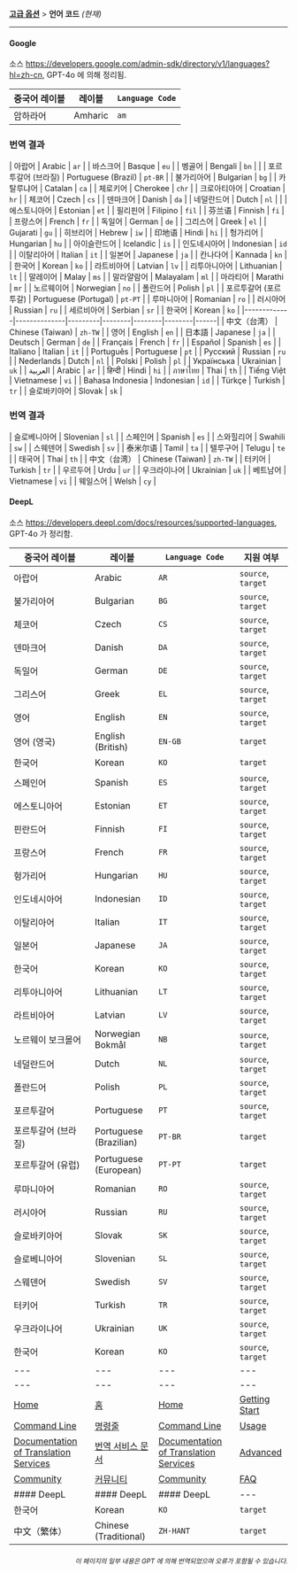 [**고급 옵션**](./introduction.md) > **언어 코드** _(현재)_

---

#### Google

소스 <https://developers.google.com/admin-sdk/directory/v1/languages?hl=zh-cn>, GPT-4o 에 의해 정리됨.

| 중국어 레이블 | 레이블 | `Language Code` |
| --- | --- | --- |
| 암하라어 | Amharic | `am` |
### 번역 결과

| 아랍어 | Arabic | `ar` |
| 바스크어 | Basque | `eu` |
| 벵골어 | Bengali | `bn` |
|
| 포르투갈어 (브라질) | Portuguese (Brazil) | `pt-BR` |
| 불가리아어 | Bulgarian | `bg` |
| 카탈루냐어 | Catalan | `ca` |
| 체로키어 | Cherokee | `chr` |
| 크로아티아어 | Croatian | `hr` |
| 체코어 | Czech | `cs` |
| 덴마크어 | Danish | `da` |
| 네덜란드어 | Dutch | `nl` |
|
| 에스토니아어 | Estonian | `et` |
| 필리핀어 | Filipino | `fil` |
| 芬兰语 | Finnish | `fi` |
| 프랑스어 | French | `fr` |
| 독일어 | German | `de` |
| 그리스어 | Greek | `el` |
| Gujarati | `gu` |
| 히브리어 | Hebrew | `iw` |
| 印地语 | Hindi | `hi` |
| 헝가리어 | Hungarian | `hu` |
| 아이슬란드어 | Icelandic | `is` |
| 인도네시아어 | Indonesian | `id` |
| 이탈리아어 | Italian | `it` |
| 일본어 | Japanese | `ja` |
| 칸나다어 | Kannada | `kn` |
| 한국어 | Korean | `ko` |
| 라트비아어 | Latvian | `lv` |
| 리투아니아어 | Lithuanian | `lt` |
| 말레이어 | Malay | `ms` |
| 말라얄람어 | Malayalam | `ml` |
| 마라티어 | Marathi | `mr` |
| 노르웨이어 | Norwegian | `no` |
| 폴란드어 | Polish | `pl` |
| 포르투갈어 (포르투갈) | Portuguese (Portugal) | `pt-PT` |
| 루마니아어 | Romanian | `ro` |
| 러시아어 | Russian | `ru` |
| 세르비아어 | Serbian | `sr` |
| 한국어 | Korean | `ko` |
|-------------|--------------|---------|--------|--------|--------|------|
| 中文（台湾） | Chinese (Taiwan) | `zh-TW` |        | 영어 | English | `en` |
| 日本語 | Japanese | `ja` |        | Deutsch | German | `de` |
| Français | French | `fr` |        | Español | Spanish | `es` |
| Italiano | Italian | `it` |        | Português | Portuguese | `pt` |
| Русский | Russian | `ru` |        | Nederlands | Dutch | `nl` |
| Polski | Polish | `pl` |        | Українська | Ukrainian | `uk` |
| العربية | Arabic | `ar` |        | हिन्दी | Hindi | `hi` |
| ภาษาไทย | Thai | `th` |        | Tiếng Việt | Vietnamese | `vi` |
| Bahasa Indonesia | Indonesian | `id` |        | Türkçe | Turkish | `tr` |
| 슬로바키아어 | Slovak | `sk` |
### 번역 결과

| 슬로베니아어 | Slovenian | `sl` |
| 스페인어 | Spanish | `es` |
| 스와힐리어 | Swahili | `sw` |
| 스웨덴어 | Swedish | `sv` |
| 泰米尔语 | Tamil | `ta` |
| 텔루구어 | Telugu | `te` |
| 태국어 | Thai | `th` |
| 中文（台湾） | Chinese (Taiwan) | `zh-TW` |
| 터키어 | Turkish | `tr` |
| 우르두어 | Urdu | `ur` |
| 우크라이나어 | Ukrainian | `uk` |
| 베트남어 | Vietnamese | `vi` |
| 웨일스어 | Welsh | `cy` |


#### DeepL
소스 <https://developers.deepl.com/docs/resources/supported-languages>, GPT-4o 가 정리함.

| 중국어 레이블 | 레이블 | `Language Code` | 지원 여부 |
| --- | --- | --- | --- |
| 아랍어 | Arabic | `AR` | `source`, `target` |
| 불가리아어 | Bulgarian | `BG` | `source`, `target` |
| 체코어 | Czech | `CS` | `source`, `target` |
| 덴마크어 | Danish | `DA` | `source`, `target` |
| 독일어 | German | `DE` | `source`, `target` |
| 그리스어 | Greek | `EL` | `source`, `target` |
| 영어 | English | `EN` | `source`, `target` |
| 영어 (영국) | English (British) | `EN-GB` | `target` |
| 한국어 | Korean | `KO` | `target` |
| 스페인어 | Spanish | `ES` | `source`, `target` |
| 에스토니아어 | Estonian | `ET` | `source`, `target` |
| 핀란드어 | Finnish | `FI` | `source`, `target` |
| 프랑스어 | French | `FR` | `source`, `target` |
| 헝가리어 | Hungarian | `HU` | `source`, `target` |
| 인도네시아어 | Indonesian | `ID` | `source`, `target` |
| 이탈리아어 | Italian | `IT` | `source`, `target` |
| 일본어 | Japanese | `JA` | `source`, `target` |
| 한국어 | Korean | `KO` | `source`, `target` |
| 리투아니아어 | Lithuanian | `LT` | `source`, `target` |
| 라트비아어 | Latvian | `LV` | `source`, `target` |
| 노르웨이 보크몰어 | Norwegian Bokmål | `NB` | `source`, `target` |
| 네덜란드어 | Dutch | `NL` | `source`, `target` |
| 폴란드어 | Polish | `PL` | `source`, `target` |
| 포르투갈어 | Portuguese | `PT` | `source`, `target` |
| 포르투갈어 (브라질) | Portuguese (Brazilian) | `PT-BR` | `target` |
| 포르투갈어 (유럽) | Portuguese (European) | `PT-PT` | `target` |
| 루마니아어 | Romanian | `RO` | `source`, `target` |
| 러시아어 | Russian | `RU` | `source`, `target` |
| 슬로바키아어 | Slovak | `SK` | `source`, `target` |
| 슬로베니아어 | Slovenian | `SL` | `source`, `target` |
| 스웨덴어 | Swedish | `SV` | `source`, `target` |
| 터키어 | Turkish | `TR` | `source`, `target` |
| 우크라이나어 | Ukrainian | `UK` | `source`, `target` |
| 한국어 | Korean | `KO` | `source`, `target` |
|---|---|---|---|---|---|---|---|---|
| --- | --- | --- | --- | --- | --- | --- | --- | --- |
| [Home](../README.md) | [홈](../README.md) | [Home](../README.md) | [Getting Start](README.md) | [시작하기](README.md) | [Getting Started](README.md) | [Installation](INSTALLATION.md) | [설치](INSTALLATION.md) | [Installation](INSTALLATION.md) |
| [Command Line](USAGE_cli.md) | [명령줄](USAGE_cli.md) | [Command Line](USAGE_cli.md) | [Usage](USAGE.md) | [사용법](USAGE.md) | [Usage](USAGE.md) | [Language Code](LANGUAGE_CODE.md) | [언어 코드](LANGUAGE_CODE.md) | [Language Code](LANGUAGE_CODE.md) |
| [Documentation of Translation Services](TRANSLATION_SERVICES.md) | [번역 서비스 문서](TRANSLATION_SERVICES.md) | [Documentation of Translation Services](TRANSLATION_SERVICES.md) | [Advanced](ADVANCED.md) | [고급 옵션](ADVANCED.md) | [Advanced](ADVANCED.md) | [Supported Languages](SUPPORTED_LANGUAGES.md) | [지원 언어](SUPPORTED_LANGUAGES.md) | [Supported Languages](SUPPORTED_LANGUAGES.md) |
| [Community](COMMUNITY.md) | [커뮤니티](COMMUNITY.md) | [Community](COMMUNITY.md) | [FAQ](FAQ.md) | [자주 묻는 질문](FAQ.md) | [FAQ](FAQ.md) | #### Google | #### Google | #### Google |
| #### DeepL | #### DeepL | #### DeepL | --- | --- | --- | --- | --- | --- |
| 한국어 | Korean | `KO` | `target` |
| 中文（繁体） | Chinese (Traditional) | `ZH-HANT` | `target` |

<div align="right"> 
<h6><small>이 페이지의 일부 내용은 GPT 에 의해 번역되었으며 오류가 포함될 수 있습니다.</small></h6>